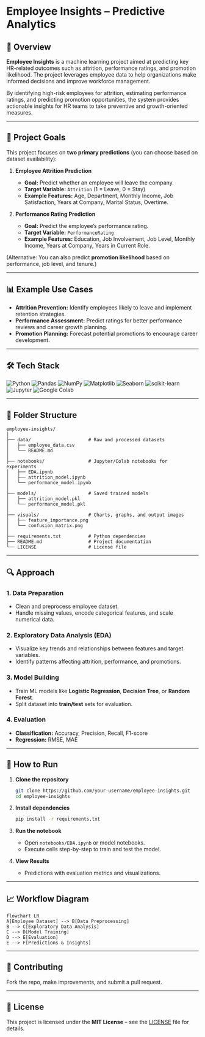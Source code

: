 # Employee Insights – Predictive Analytics

## 📌 Overview
**Employee Insights** is a machine learning project aimed at predicting key HR-related outcomes such as attrition, performance ratings, and promotion likelihood. The project leverages employee data to help organizations make informed decisions and improve workforce management.

By identifying high-risk employees for attrition, estimating performance ratings, and predicting promotion opportunities, the system provides actionable insights for HR teams to take preventive and growth-oriented measures.

---

## 🎯 Project Goals
This project focuses on **two primary predictions** (you can choose based on dataset availability):

1. **Employee Attrition Prediction**
   - **Goal:** Predict whether an employee will leave the company.
   - **Target Variable:** `Attrition` (1 = Leave, 0 = Stay)
   - **Example Features:** Age, Department, Monthly Income, Job Satisfaction, Years at Company, Marital Status, Overtime.

2. **Performance Rating Prediction**
   - **Goal:** Predict the employee’s performance rating.
   - **Target Variable:** `PerformanceRating`
   - **Example Features:** Education, Job Involvement, Job Level, Monthly Income, Years at Company, Years in Current Role.

(Alternative: You can also predict **promotion likelihood** based on performance, job level, and tenure.)

---

## 📊 Example Use Cases
- **Attrition Prevention:** Identify employees likely to leave and implement retention strategies.
- **Performance Assessment:** Predict ratings for better performance reviews and career growth planning.
- **Promotion Planning:** Forecast potential promotions to encourage career development.

---

## 🛠 Tech Stack
![Python](https://img.shields.io/badge/Python-3776AB?style=for-the-badge&logo=python&logoColor=white)
![Pandas](https://img.shields.io/badge/Pandas-150458?style=for-the-badge&logo=pandas&logoColor=white)
![NumPy](https://img.shields.io/badge/Numpy-013243?style=for-the-badge&logo=numpy&logoColor=white)
![Matplotlib](https://img.shields.io/badge/Matplotlib-11557c?style=for-the-badge&logo=matplotlib&logoColor=white)
![Seaborn](https://img.shields.io/badge/Seaborn-3B8686?style=for-the-badge&logo=python&logoColor=white)
![scikit-learn](https://img.shields.io/badge/scikit--learn-F7931E?style=for-the-badge&logo=scikit-learn&logoColor=white)
![Jupyter](https://img.shields.io/badge/Jupyter-F37626?style=for-the-badge&logo=jupyter&logoColor=white)
![Google Colab](https://img.shields.io/badge/Google%20Colab-F9AB00?style=for-the-badge&logo=googlecolab&logoColor=white)

---

## 📂 Folder Structure
```
employee-insights/
│
├── data/                     # Raw and processed datasets
│   ├── employee_data.csv
│   └── README.md
│
├── notebooks/                # Jupyter/Colab notebooks for experiments
│   ├── EDA.ipynb
│   ├── attrition_model.ipynb
│   └── performance_model.ipynb
│
├── models/                   # Saved trained models
│   ├── attrition_model.pkl
│   └── performance_model.pkl
│
├── visuals/                  # Charts, graphs, and output images
│   ├── feature_importance.png
│   └── confusion_matrix.png
│
├── requirements.txt          # Python dependencies
├── README.md                 # Project documentation
└── LICENSE                   # License file
```

---

## 🔍 Approach

### 1. Data Preparation
- Clean and preprocess employee dataset.
- Handle missing values, encode categorical features, and scale numerical data.

### 2. Exploratory Data Analysis (EDA)
- Visualize key trends and relationships between features and target variables.
- Identify patterns affecting attrition, performance, and promotions.

### 3. Model Building
- Train ML models like **Logistic Regression**, **Decision Tree**, or **Random Forest**.
- Split dataset into **train/test** sets for evaluation.

### 4. Evaluation
- **Classification:** Accuracy, Precision, Recall, F1-score
- **Regression:** RMSE, MAE

---

## 🚀 How to Run

1. **Clone the repository**
   ```bash
   git clone https://github.com/your-username/employee-insights.git
   cd employee-insights
   ```

2. **Install dependencies**
   ```bash
   pip install -r requirements.txt
   ```

3. **Run the notebook**
   - Open `notebooks/EDA.ipynb` or model notebooks.
   - Execute cells step-by-step to train and test the model.

4. **View Results**
   - Predictions with evaluation metrics and visualizations.

---

## 📈 Workflow Diagram

```mermaid
flowchart LR
A[Employee Dataset] --> B[Data Preprocessing]
B --> C[Exploratory Data Analysis]
C --> D[Model Training]
D --> E[Evaluation]
E --> F[Predictions & Insights]
```

---

## 🤝 Contributing
Fork the repo, make improvements, and submit a pull request.

---

## 📜 License
This project is licensed under the **MIT License** – see the [LICENSE](LICENSE) file for details.

